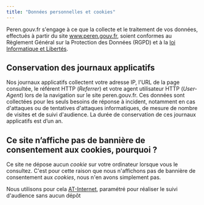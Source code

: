 ```yaml
---
title: "Données personnelles et cookies"
---
```

Peren.gouv.fr s'engage à ce que la collecte et le traitement de vos données, effectués à partir du site www.peren.gouv.fr, soient conformes au Règlement Général sur la Protection des Données (RGPD) et à la [loi Informatique et Libertés][1].


[1]: https://www.cnil.fr/fr/la-loi-informatique-et-libertes


## Conservation des journaux applicatifs

Nos journaux applicatifs collectent votre adresse IP, l'URL de la page consultée, le référent HTTP (_Referrer_) et votre agent utilisateur HTTP (_User-Agent_) lors de la navigation sur le site peren.gouv.fr. Ces données sont collectées pour les seuls besoins de réponse à incident, notamment en cas d'attaques ou de tentatives d'attaques informatiques, de mesure de nombre de visites et de suivi d'audience. La durée de conservation de ces journaux applicatifs est d’un an.


## Ce site n’affiche pas de bannière de consentement aux cookies, pourquoi ?

Ce site ne dépose aucun _cookie_ sur votre ordinateur lorsque vous le consultez. C'est pour cette raison que nous n'affichons pas de bannière de consentement aux _cookies_, nous n'en avons simplement pas.

Nous utilisons pour cela [AT-Internet](https://www.atinternet.com/), paramétré pour réaliser le suivi d'audience sans aucun dépôt